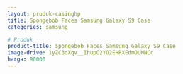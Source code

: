 ```yaml
---
layout: produk-casinghp
title: Spongebob Faces Samsung Galaxy S9 Case
categories: samsung

# Produk
product-title: Spongebob Faces Samsung Galaxy S9 Case
image-drive: 1yZC3oXqv__IhupO2YO2EHRXEdmOUNNCc
harga: 90000
---
```

